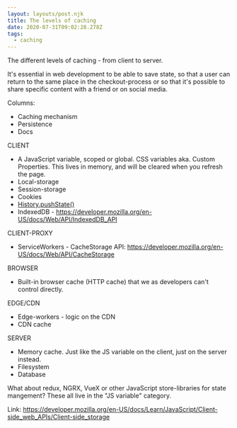```yaml
---
layout: layouts/post.njk
title: The levels of caching
date: 2020-07-31T09:02:28.278Z
tags:
  - caching
---
```

The different levels of caching - from client to server.

It's essential in web development to be able to save state, so that a user can return to the same place in the checkout-process or so that it's possible to share specific content with a friend or on social media.

Columns: 

* Caching mechanism
* Persistence
* Docs



CLIENT

* A JavaScript variable, scoped or global. CSS variables aka. Custom Properties. This lives in memory, and will be cleared when you refresh the page.
* Local-storage
* Session-storage
* Cookies
* [History.pushState()](https://developer.mozilla.org/en-US/docs/Web/API/History/pushState)
* IndexedDB - <https://developer.mozilla.org/en-US/docs/Web/API/IndexedDB_API>



CLIENT-PROXY

* ServiceWorkers - CacheStorage API: <https://developer.mozilla.org/en-US/docs/Web/API/CacheStorage>



BROWSER

* Built-in browser cache (HTTP cache) that we as developers can't control directly.



EDGE/CDN

* Edge-workers - logic on the CDN
* CDN cache



SERVER

* Memory cache. Just like the JS variable on the client, just on the server instead.
* Filesystem
* Database



What about redux, NGRX, VueX or other JavaScript store-libraries for state mangement? These all live in the "JS variable" category.

Link: <https://developer.mozilla.org/en-US/docs/Learn/JavaScript/Client-side_web_APIs/Client-side_storage>